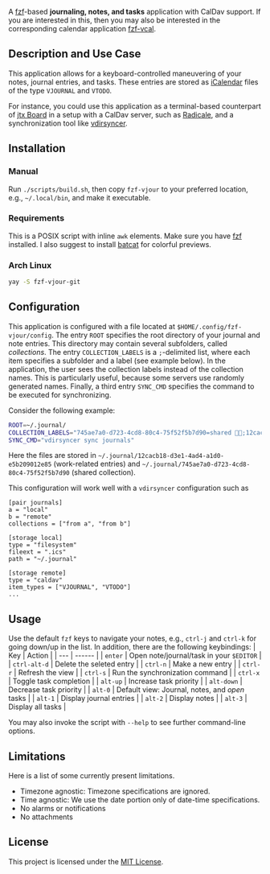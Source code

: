 A [fzf](https://github.com/junegunn/fzf)-based **journaling, notes, and tasks** application with CalDav support.
If you are interested in this, then you may also be interested in the
corresponding calendar application
[fzf-vcal](https://github.com/baumea/fzf-vcal).

Description and Use Case
------------------------
This application allows for a keyboard-controlled maneuvering of your notes, journal entries, and tasks.
These entries are stored as [iCalendar](https://datatracker.ietf.org/doc/html/rfc5545) files of the type `VJOURNAL` and `VTODO`.

For instance, you could use this application as a terminal-based counterpart of [jtx Board](https://jtx.techbee.at/) in a setup
with a CalDav server, such as [Radicale](https://radicale.org/), and a synchronization tool like [vdirsyncer](http://vdirsyncer.pimutils.org/).

Installation
------------

### Manual

Run `./scripts/build.sh`, then copy `fzf-vjour` to your preferred location, e.g., `~/.local/bin`, and make it executable.

### Requirements
This is a POSIX script with inline `awk` elements.
Make sure you have [fzf](https://github.com/junegunn/fzf) installed.
I also suggest to install [batcat](https://github.com/sharkdp/bat) for colorful previews.

### Arch Linux

```bash
yay -S fzf-vjour-git
```

Configuration
--------------
This application is configured with a file located at `$HOME/.config/fzf-vjour/config`.
The entry `ROOT` specifies the root directory of your journal and note entries.
This directory may contain several subfolders, called _collections_.
The entry `COLLECTION_LABELS` is a `;`-delimited list, where each item specifies a subfolder and a label (see example below).
In the application, the user sees the collection labels instead of the collection names.
This is particularly useful, because some servers use randomly generated names.
Finally, a third entry `SYNC_CMD` specifies the command to be executed for synchronizing. 

Consider the following example:
```sh
ROOT=~/.journal/
COLLECTION_LABELS="745ae7a0-d723-4cd8-80c4-75f52f5b7d90=shared 👫🏼;12cacb18-d3e1-4ad4-a1d0-e5b209012e85=work   💼;"
SYNC_CMD="vdirsyncer sync journals"
```


Here the files are stored in
`~/.journal/12cacb18-d3e1-4ad4-a1d0-e5b209012e85` (work-related entries)
and
`~/.journal/745ae7a0-d723-4cd8-80c4-75f52f5b7d90` (shared collection).

This configuration will work well with a `vdirsyncer` configuration such as 
```confini
[pair journals]
a = "local"
b = "remote"
collections = ["from a", "from b"]

[storage local]
type = "filesystem"
fileext = ".ics"
path = "~/.journal"

[storage remote]
type = "caldav"
item_types = ["VJOURNAL", "VTODO"]
...
```

Usage
-----
Use the default `fzf` keys to navigate your notes, e.g., `ctrl-j` and `ctrl-k` for going down/up in the list.
In addition, there are the following keybindings:
| Key | Action |
| --- | ------ |
| `enter` | Open note/journal/task in your `$EDITOR` |
| `ctrl-alt-d` | Delete the seleted entry |
| `ctrl-n` | Make a new entry |
| `ctrl-r` | Refresh the view |
| `ctrl-s` | Run the synchronization command |
| `ctrl-x` | Toggle task completion |
| `alt-up` | Increase task priority |
| `alt-down` | Decrease task priority |
| `alt-0` | Default view: Journal, notes, and _open_ tasks |
| `alt-1` | Display journal entries |
| `alt-2` | Display notes |
| `alt-3` | Display all tasks |

You may also invoke the script with `--help` to see further command-line options. 

Limitations
-----------
Here is a list of some currently present limitations.

- Timezone agnostic: Timezone specifications are ignored.
- Time agnostic: We use the date portion only of date-time specifications.
- No alarms or notifications
- No attachments

License
-------
This project is licensed under the [MIT License](./LICENSE).
